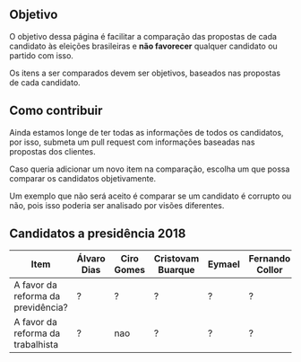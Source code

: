 ## Objetivo

O objetivo dessa página é facilitar a comparação das propostas de cada candidato às eleições brasileiras e **não favorecer** qualquer candidato ou partido com isso.

Os itens a ser comparados devem ser objetivos, baseados nas propostas de cada candidato.

## Como contribuir

Ainda estamos longe de ter todas as informações de todos os candidatos, por isso, submeta um pull request com informações baseadas nas propostas dos clientes.

Caso queria adicionar um novo item na comparação, escolha um que possa comparar os candidatos objetivamente.

Um exemplo que não será aceito é comparar se um candidato é corrupto ou não, pois isso poderia ser analisado por visões diferentes.

## Candidatos a presidência 2018

Item | Álvaro Dias | Ciro Gomes | Cristovam Buarque | Eymael | Fernando Collor | Flávio Rocha | Geraldo Alckmin | Guilherme Boulos | Henrique Meirelles | Jair Bolsonaro | João Amoêdo | Marina Silva
---- | ----------- | ---------- | ----------------- | ------ | --------------- | ------------ | --------------- | ---------------- | ------------------ | -------------- | ----------- | ------------
A favor da reforma da previdência? |  ?  |  ?  |  ?  |  ?  |  ?  |  ?  |  ?  |  ?  |  sim  |  ?  |  sim  |  ? 
A favor da reforma da trabalhista |  ?  |  nao  |  ?  |  ?  |  ?  |  ?  |  ?  |  ?  |  ?  |  ?  |  ?  |  ? 
